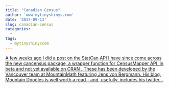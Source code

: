 ```yaml
---
title: "Canadian Census"
author: 'www.mytinyshinys.com'
date: '2017-09-13'
slug: canadian-census
categories:
  - 
tags:
  - mytinyshinyscom
---
```


[A few weeks ago I did a post on the StatCan API I have since come across the new cancensus package, a wrapper function for CensusMapper API, in beta and not yet available on CRAN . These has been developed by the Vancouver team at MountainMath featuring Jens von Bergmann. His blog, Mountain Doodles is well worth a read - and, usefully, includes his twitter...<click to read more>](https://www.mytinyshinys.com/2017/09/13/canadian-census/)


